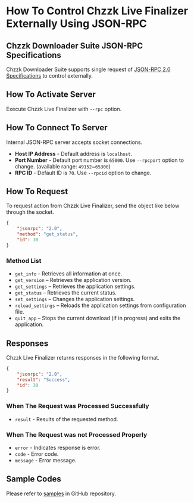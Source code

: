 # How To Control Chzzk Live Finalizer Externally Using JSON-RPC

## Chzzk Downloader Suite JSON-RPC Specifications
Chzzk Downloader Suite supports single request of [JSON-RPC 2.0 Specifications](https://www.jsonrpc.org/specification) to control externally.

## How To Activate Server
Execute Chzzk Live Finalizer with `--rpc` option.

## How To Connect To Server
Internal JSON-RPC server accepts socket connections.

* **Host IP Address** - Default address is `localhost`.
* **Port Number** - Default port number is `65000`. Use `--rpcport` option to change. (available range: `49152`~`65300`)
* **RPC ID** - Default ID is `70`. Use `--rpcid` option to change.

## How To Request
To request action from Chzzk Live Finalizer, send the object like below through the socket.

```json
{
    "jsonrpc": "2.0",
    "method": "get_status",
    "id": 30
}
```

### Method List
* `get_info` - Retrieves all information at once.
* `get_version` – Retrieves the application version.
* `get_settings` – Retrieves the application settings.
* `get_status` – Retrieves the current status.
* `set_settings` – Changes the application settings.
* `reload_settings` – Reloads the application settings from configuration file.
* `quit_app` – Stops the current download (if in progress) and exits the application.

## Responses
Chzzk Live Finalizer returns responses in the following format.

```json
{
    "jsonrpc": "2.0",
    "result": "Success",
    "id": 30
}
```

### When The Request was Processed Successfully
* `result` - Results of the requested method.

### When The Request was not Processed Properly
* `error` - Indicates response is error.
* `code` - Error code.
* `message` - Error message.

## Sample Codes
Please refer to [samples](https://github.com/Choonholic/ChzzkDownloader/blob/main/samples/) in GitHub repository.
